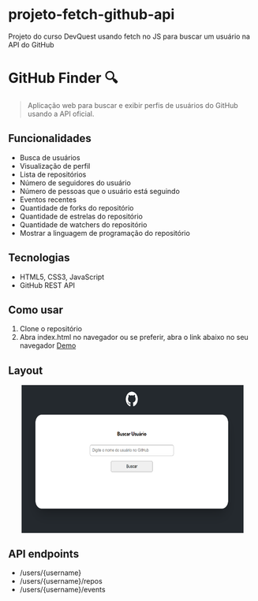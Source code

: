 # projeto-fetch-github-api
Projeto do curso DevQuest usando fetch no JS para buscar um usuário na API do GitHub

# GitHub Finder 🔍
> Aplicação web para buscar e exibir perfis de usuários do GitHub usando a API oficial.

## Funcionalidades
- Busca de usuários
- Visualização de perfil
- Lista de repositórios
- Número de seguidores do usuário
- Número de pessoas que o usuário está seguindo
- Eventos recentes
- Quantidade de forks do repositório
- Quantidade de estrelas do repositório
- Quantidade de watchers do repositório
- Mostrar a linguagem de programação do repositório

## Tecnologias
- HTML5, CSS3, JavaScript 
- GitHub REST API

## Como usar
1. Clone o repositório
2. Abra index.html no navegador ou se preferir, abra o link abaixo no seu navegador
[Demo](https://alvaro-asouza.github.io/projeto-inicial-fetch-github-api/)

## Layout

<div align="center">
  
  <img align="center" src="./src/design/layout.png" width="450px" height="300px" alt="imagem desktop">

</div>

## API endpoints
- /users/{username}
- /users/{username}/repos
- /users/{username}/events


